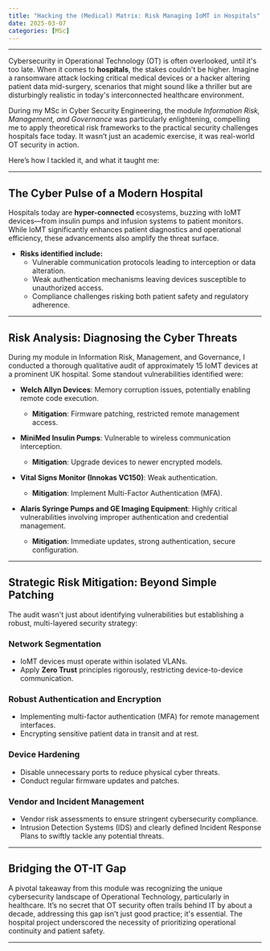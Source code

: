 ```yaml
---
title: "Hacking the (Medical) Matrix: Risk Managing IoMT in Hospitals"
date: 2025-03-07
categories: [MSc]
---
```


---

Cybersecurity in Operational Technology (OT) is often overlooked, until it's too late. When it comes to **hospitals**, the stakes couldn't be higher. Imagine a ransomware attack locking critical medical devices or a hacker altering patient data mid-surgery, scenarios that might sound like a thriller but are disturbingly realistic in today's interconnected healthcare environment.

During my MSc in Cyber Security Engineering, the module *Information Risk, Management, and Governance* was particularly enlightening, compelling me to apply theoretical risk frameworks to the practical security challenges hospitals face today. It wasn’t just an academic exercise, it was real-world OT security in action.

Here’s how I tackled it, and what it taught me:

---

## The Cyber Pulse of a Modern Hospital

Hospitals today are **hyper-connected** ecosystems, buzzing with IoMT devices—from insulin pumps and infusion systems to patient monitors. While IoMT significantly enhances patient diagnostics and operational efficiency, these advancements also amplify the threat surface.

- **Risks identified include:**
  - Vulnerable communication protocols leading to interception or data alteration.
  - Weak authentication mechanisms leaving devices susceptible to unauthorized access.
  - Compliance challenges risking both patient safety and regulatory adherence.

---

## Risk Analysis: Diagnosing the Cyber Threats

During my module in Information Risk, Management, and Governance, I conducted a thorough qualitative audit of approximately 15 IoMT devices at a prominent UK hospital. Some standout vulnerabilities identified were:

- **Welch Allyn Devices**: Memory corruption issues, potentially enabling remote code execution.
  - **Mitigation**: Firmware patching, restricted remote management access.

- **MiniMed Insulin Pumps**: Vulnerable to wireless communication interception.
  - **Mitigation**: Upgrade devices to newer encrypted models.

- **Vital Signs Monitor (Innokas VC150)**: Weak authentication.
  - **Mitigation**: Implement Multi-Factor Authentication (MFA).

- **Alaris Syringe Pumps and GE Imaging Equipment**: Highly critical vulnerabilities involving improper authentication and credential management.
  - **Mitigation**: Immediate updates, strong authentication, secure configuration.

---

## Strategic Risk Mitigation: Beyond Simple Patching

The audit wasn't just about identifying vulnerabilities but establishing a robust, multi-layered security strategy:

### Network Segmentation
- IoMT devices must operate within isolated VLANs.
- Apply **Zero Trust** principles rigorously, restricting device-to-device communication.

### Robust Authentication and Encryption
- Implementing multi-factor authentication (MFA) for remote management interfaces.
- Encrypting sensitive patient data in transit and at rest.

### Device Hardening
- Disable unnecessary ports to reduce physical cyber threats.
- Conduct regular firmware updates and patches.

### Vendor and Incident Management
- Vendor risk assessments to ensure stringent cybersecurity compliance.
- Intrusion Detection Systems (IDS) and clearly defined Incident Response Plans to swiftly tackle any potential threats.

---

## Bridging the OT-IT Gap

A pivotal takeaway from this module was recognizing the unique cybersecurity landscape of Operational Technology, particularly in healthcare. It’s no secret that OT security often trails behind IT by about a decade, addressing this gap isn't just good practice; it's essential. The hospital project underscored the necessity of prioritizing operational continuity and patient safety.

---

